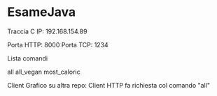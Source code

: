 # EsameJava
Traccia C
IP: 192.168.154.89

Porta HTTP: 8000
Porta TCP: 1234

Lista comandi

all
all_vegan
most_caloric

Client Grafico su altra repo: Client HTTP fa richiesta col comando "all"
